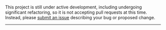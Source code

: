 
This project is still under active development, including undergoing
significant refactoring, so it is not accepting pull requests at this time.
Instead, please
[submit an issue](https://github.com/karenetheridge/OpenAPI-Modern/issues/new)
describing your bug or proposed change.

-------------------------
